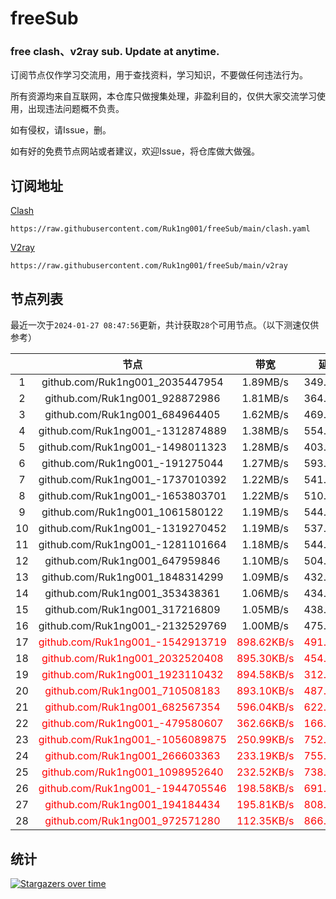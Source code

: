 # freeSub
### free clash、v2ray sub. Update at anytime.

订阅节点仅作学习交流用，用于查找资料，学习知识，不要做任何违法行为。

所有资源均来自互联网，本仓库只做搜集处理，非盈利目的，仅供大家交流学习使用，出现违法问题概不负责。

如有侵权，请Issue，删。

如有好的免费节点网站或者建议，欢迎Issue，将仓库做大做强。

## 订阅地址
[Clash](https://raw.githubusercontent.com/Ruk1ng001/freeSub/main/clash.yaml)
```
https://raw.githubusercontent.com/Ruk1ng001/freeSub/main/clash.yaml
```
[V2ray](https://raw.githubusercontent.com/Ruk1ng001/freeSub/main/v2ray)
```
https://raw.githubusercontent.com/Ruk1ng001/freeSub/main/v2ray
```

## 节点列表

最近一次于`2024-01-27 08:47:56`更新，共计获取`28`个可用节点。（以下测速仅供参考）

|  | 节点 | 带宽 | 延迟 |
|:-:|:--:|:--:|:--:|
 | 1 | github.com/Ruk1ng001_2035447954 | 1.89MB/s | 349.00ms |
 | 2 | github.com/Ruk1ng001_928872986 | 1.81MB/s | 364.00ms |
 | 3 | github.com/Ruk1ng001_684964405 | 1.62MB/s | 469.00ms |
 | 4 | github.com/Ruk1ng001_-1312874889 | 1.38MB/s | 554.00ms |
 | 5 | github.com/Ruk1ng001_-1498011323 | 1.28MB/s | 403.00ms |
 | 6 | github.com/Ruk1ng001_-191275044 | 1.27MB/s | 593.00ms |
 | 7 | github.com/Ruk1ng001_-1737010392 | 1.22MB/s | 541.00ms |
 | 8 | github.com/Ruk1ng001_-1653803701 | 1.22MB/s | 510.00ms |
 | 9 | github.com/Ruk1ng001_1061580122 | 1.19MB/s | 544.00ms |
 | 10 | github.com/Ruk1ng001_-1319270452 | 1.19MB/s | 537.00ms |
 | 11 | github.com/Ruk1ng001_-1281101664 | 1.18MB/s | 544.00ms |
 | 12 | github.com/Ruk1ng001_647959846 | 1.10MB/s | 504.00ms |
 | 13 | github.com/Ruk1ng001_1848314299 | 1.09MB/s | 432.00ms |
 | 14 | github.com/Ruk1ng001_353438361 | 1.06MB/s | 434.00ms |
 | 15 | github.com/Ruk1ng001_317216809 | 1.05MB/s | 438.00ms |
 | 16 | github.com/Ruk1ng001_-2132529769 | 1.00MB/s | 475.00ms |
 | 17 | <font color=red>github.com/Ruk1ng001_-1542913719</font> | <font color=red>898.62KB/s</font> | <font color=red>491.00ms</font> |
 | 18 | <font color=red>github.com/Ruk1ng001_2032520408</font> | <font color=red>895.30KB/s</font> | <font color=red>454.00ms</font> |
 | 19 | <font color=red>github.com/Ruk1ng001_1923110432</font> | <font color=red>894.58KB/s</font> | <font color=red>312.00ms</font> |
 | 20 | <font color=red>github.com/Ruk1ng001_710508183</font> | <font color=red>893.10KB/s</font> | <font color=red>487.00ms</font> |
 | 21 | <font color=red>github.com/Ruk1ng001_682567354</font> | <font color=red>596.04KB/s</font> | <font color=red>622.00ms</font> |
 | 22 | <font color=red>github.com/Ruk1ng001_-479580607</font> | <font color=red>362.66KB/s</font> | <font color=red>166.00ms</font> |
 | 23 | <font color=red>github.com/Ruk1ng001_-1056089875</font> | <font color=red>250.99KB/s</font> | <font color=red>752.00ms</font> |
 | 24 | <font color=red>github.com/Ruk1ng001_266603363</font> | <font color=red>233.19KB/s</font> | <font color=red>755.00ms</font> |
 | 25 | <font color=red>github.com/Ruk1ng001_1098952640</font> | <font color=red>232.52KB/s</font> | <font color=red>738.00ms</font> |
 | 26 | <font color=red>github.com/Ruk1ng001_-1944705546</font> | <font color=red>198.58KB/s</font> | <font color=red>691.00ms</font> |
 | 27 | <font color=red>github.com/Ruk1ng001_194184434</font> | <font color=red>195.81KB/s</font> | <font color=red>808.00ms</font> |
 | 28 | <font color=red>github.com/Ruk1ng001_972571280</font> | <font color=red>112.35KB/s</font> | <font color=red>866.00ms</font> |


## 统计

[![Stargazers over time](https://starchart.cc/Ruk1ng001/freeSub.svg)](https://starchart.cc/Ruk1ng001/freeSub)